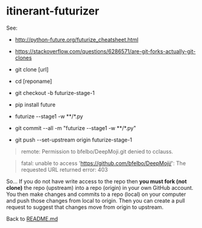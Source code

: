 # itinerant-futurizer

See:
* http://python-future.org/futurize_cheatsheet.html
* https://stackoverflow.com/questions/6286571/are-git-forks-actually-git-clones

* git clone [url]
* cd [reponame]
* git checkout -b futurize-stage-1
* pip install future
* futurize --stage1 -w **/*.py
* git commit --all -m "futurize --stage1 -w **/*.py"
* git push --set-upstream origin futurize-stage-1

> remote: Permission to bfelbo/DeepMoji.git denied to cclauss.

> fatal: unable to access 'https://github.com/bfelbo/DeepMoji/': The requested URL returned error: 403

So...  If you do not have write access to the repo then __you must fork (not clone)__ the repo (upstream) into a repo (origin) in your own GitHub account.  You then make changes and commits to a repo (local) on your computer and push those changes from local to origin.  Then you can create a pull request to suggest that changes move from origin to upstream.

Back to [README.md](README.md)
